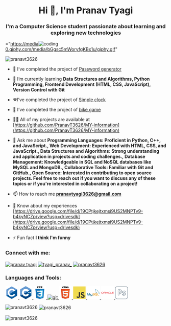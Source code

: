 <h1 align="center">Hi 👋, I'm Pranav Tyagi</h1>
<h3 align="center">I'm a Computer Science student passionate about learning and exploring new technologies</h3>

<img align="right" alt="coding" width="400" src>="https://media0.giphy.com/media/bGgsc5mWoryfgKBx1u/giphy.gif"

<p align="left"> <img src="https://komarev.com/ghpvc/?username=pranavt3626&label=Profile%20views&color=0e75b6&style=flat" alt="pranavt3626" /> </p>

- 🔭 I’ve completed the project of [Password generator](https://pranavt3626.github.io/Password-generator/)

- 🌱 I’m currently learning **Data Structures and Algorithms, Python Programming, Frontend Development (HTML, CSS, JavaScript), Version Control with Git**

- ⚒️I’ve completed the project of [Simple clock](https://pranavt3626.github.io/clock/)

- 🤝 I’ve completed the project of [bike game](https://pranavt3626.github.io/bike-game-pranav/)

- 👨‍💻 All of my projects are available at [https://github.com/PranavT3626/MY-information](https://github.com/PranavT3626/MY-information)

- 💬 Ask me about **Programming Languages: Proficient in Python, C++, and JavaScript., Web Development: Experienced with HTML, CSS, and JavaScript., Data Structures and Algorithms: Strong understanding and application in projects and coding challenges., Database Management: Knowledgeable in SQL and NoSQL databases like MySQL and MongoDB., Collaborative Tools: Familiar with Git and GitHub., Open Source: Interested in contributing to open source projects. Feel free to reach out if you want to discuss any of these topics or if you're interested in collaborating on a project!**

- 📫 How to reach me **pranavtyagi3626@gmail.com**

- 📄 Know about my experiences [https://drive.google.com/file/d/19CPtjkejtxmsi9US2MNPTv9-b4kyNCZp/view?usp=drivesdk](https://drive.google.com/file/d/19CPtjkejtxmsi9US2MNPTv9-b4kyNCZp/view?usp=drivesdk)

- ⚡ Fun fact **I think I'm funny**

<h3 align="left">Connect with me:</h3>
<p align="left">
<a href="https://linkedin.com/in/pranav tyagi" target="blank"><img align="center" src="https://raw.githubusercontent.com/rahuldkjain/github-profile-readme-generator/master/src/images/icons/Social/linked-in-alt.svg" alt="pranav tyagi" height="30" width="40" /></a>
<a href="https://instagram.com/tyagi_pranav_" target="blank"><img align="center" src="https://raw.githubusercontent.com/rahuldkjain/github-profile-readme-generator/master/src/images/icons/Social/instagram.svg" alt="tyagi_pranav_" height="30" width="40" /></a>
<a href="https://www.leetcode.com/pranavt3626" target="blank"><img align="center" src="https://raw.githubusercontent.com/rahuldkjain/github-profile-readme-generator/master/src/images/icons/Social/leet-code.svg" alt="pranavt3626" height="30" width="40" /></a>
</p>

<h3 align="left">Languages and Tools:</h3>
<p align="left"> <a href="https://www.cprogramming.com/" target="_blank" rel="noreferrer"> <img src="https://raw.githubusercontent.com/devicons/devicon/master/icons/c/c-original.svg" alt="c" width="40" height="40"/> </a> <a href="https://www.w3schools.com/cpp/" target="_blank" rel="noreferrer"> <img src="https://raw.githubusercontent.com/devicons/devicon/master/icons/cplusplus/cplusplus-original.svg" alt="cplusplus" width="40" height="40"/> </a> <a href="https://www.w3schools.com/css/" target="_blank" rel="noreferrer"> <img src="https://raw.githubusercontent.com/devicons/devicon/master/icons/css3/css3-original-wordmark.svg" alt="css3" width="40" height="40"/> </a> <a href="https://git-scm.com/" target="_blank" rel="noreferrer"> <img src="https://www.vectorlogo.zone/logos/git-scm/git-scm-icon.svg" alt="git" width="40" height="40"/> </a> <a href="https://www.w3.org/html/" target="_blank" rel="noreferrer"> <img src="https://raw.githubusercontent.com/devicons/devicon/master/icons/html5/html5-original-wordmark.svg" alt="html5" width="40" height="40"/> </a> <a href="https://developer.mozilla.org/en-US/docs/Web/JavaScript" target="_blank" rel="noreferrer"> <img src="https://raw.githubusercontent.com/devicons/devicon/master/icons/javascript/javascript-original.svg" alt="javascript" width="40" height="40"/> </a> <a href="https://www.mysql.com/" target="_blank" rel="noreferrer"> <img src="https://raw.githubusercontent.com/devicons/devicon/master/icons/mysql/mysql-original-wordmark.svg" alt="mysql" width="40" height="40"/> </a> <a href="https://www.oracle.com/" target="_blank" rel="noreferrer"> <img src="https://raw.githubusercontent.com/devicons/devicon/master/icons/oracle/oracle-original.svg" alt="oracle" width="40" height="40"/> </a> <a href="https://www.photoshop.com/en" target="_blank" rel="noreferrer"> <img src="https://raw.githubusercontent.com/devicons/devicon/master/icons/photoshop/photoshop-line.svg" alt="photoshop" width="40" height="40"/> </a> </p>

<p><img align="left" src="https://github-readme-stats.vercel.app/api/top-langs?username=pranavt3626&show_icons=true&locale=en&layout=compact" alt="pranavt3626" /></p>

<p>&nbsp;<img align="center" src="https://github-readme-stats.vercel.app/api?username=pranavt3626&show_icons=true&locale=en" alt="pranavt3626" /></p>

<p><img align="center" src="https://github-readme-streak-stats.herokuapp.com/?user=pranavt3626&" alt="pranavt3626" /></p>
